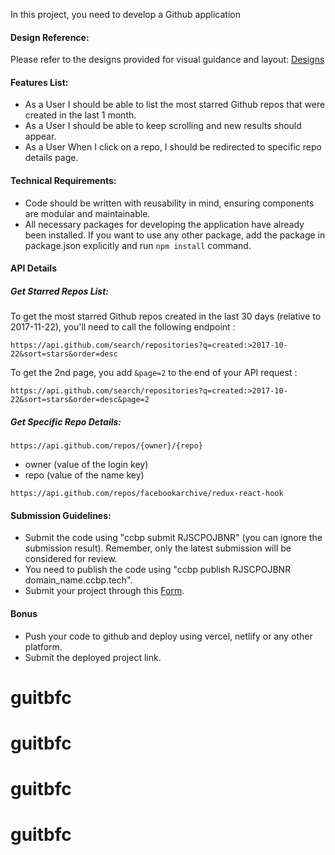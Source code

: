 In this project, you need to develop a Github application

#### Design Reference:

Please refer to the designs provided for visual guidance and layout: <a target="_blank" href="https://new-assets.ccbp.in/frontend/content/react-js/github-repos-application-design.png">Designs</a>

#### Features List:

- As a User I should be able to list the most starred Github repos that were created in the last 1 month.
- As a User I should be able to keep scrolling and new results should appear.
- As a User When I click on a repo, I should be redirected to specific repo details page.

#### Technical Requirements:

- Code should be written with reusability in mind, ensuring components are modular and maintainable.
- All necessary packages for developing the application have already been installed. If you want to use any other package, add the package in package.json explicitly and run `npm install` command.

#### API Details

##### Get Starred Repos List:

To get the most starred Github repos created in the last 30 days (relative to 2017-11-22), you'll need to call the following endpoint :

```api
https://api.github.com/search/repositories?q=created:>2017-10-22&sort=stars&order=desc
```

To get the 2nd page, you add `&page=2` to the end of your API request :

```api
https://api.github.com/search/repositories?q=created:>2017-10-22&sort=stars&order=desc&page=2
```

##### Get Specific Repo Details:

```api
https://api.github.com/repos/{owner}/{repo}
```

- owner (value of the login key)
- repo (value of the name key)

```api
https://api.github.com/repos/facebookarchive/redux-react-hook
```

#### Submission Guidelines:

- Submit the code using "ccbp submit RJSCPOJBNR" (you can ignore the submission result). Remember, only the latest submission will be considered for review.
- You need to publish the code using "ccbp publish RJSCPOJBNR domain_name.ccbp.tech".
- Submit your project through this [Form](https://forms.ccbp.in/projects-submission-forms).

#### Bonus

- Push your code to github and deploy using vercel, netlify or any other platform.
- Submit the deployed project link.
# guitbfc
# guitbfc
# guitbfc
# guitbfc
